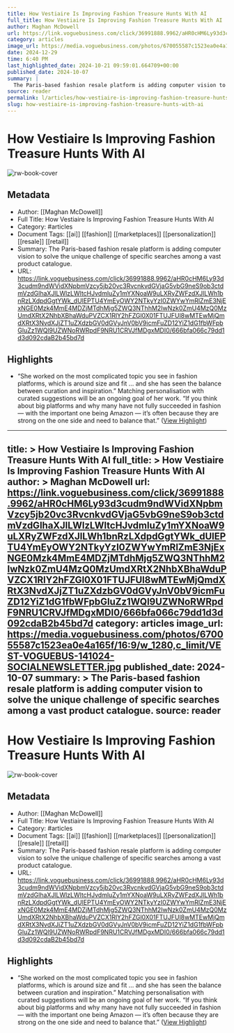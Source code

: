 ```yaml
---
title: How Vestiaire Is Improving Fashion Treasure Hunts With AI
full_title: How Vestiaire Is Improving Fashion Treasure Hunts With AI
author: Maghan McDowell
url: https://link.voguebusiness.com/click/36991888.9962/aHR0cHM6Ly93d3cudm9ndWVidXNpbmVzcy5jb20vc3RvcnkvdGVjaG5vbG9neS9ob3ctdmVzdGlhaXJlLWlzLWltcHJvdmluZy1mYXNoaW9uLXRyZWFzdXJlLWh1bnRzLXdpdGgtYWk_dUlEPTU4YmEyOWY2NTkyYzI0ZWYwYmRlZmE3NjExNGE0Mzk4MmE4MDZjMTdhMjg5ZWQ3NThhM2IwNzk0ZmU4MzQ0MzUmdXRtX2NhbXBhaWduPVZCX1RlY2hFZGl0X01FTUJFUl8wMTEwMjQmdXRtX3NvdXJjZT1uZXdzbGV0dGVyJnV0bV9icmFuZD12YiZ1dG1fbWFpbGluZz1WQl9UZWNoRWRpdF9NRU1CRVJfMDgxMDI0/666bfa066c79dd1d3d092cdaB2b45bd7d
category: articles
image_url: https://media.voguebusiness.com/photos/670055587c1523ea0e4a165f/16:9/w_1280,c_limit/VEST-VOGUEBUS-141024-SOCIALNEWSLETTER.jpg
date: 2024-12-29
time: 6:40 PM
last_highlighted_date: 2024-10-21 09:59:01.664709+00:00
published_date: 2024-10-07
summary: |
  The Paris-based fashion resale platform is adding computer vision to solve the unique challenge of specific searches among a vast product catalogue.
source: reader
permalink: l/articles/how-vestiaire-is-improving-fashion-treasure-hunts-with-ai
slug: how-vestiaire-is-improving-fashion-treasure-hunts-with-ai
---
```

# How Vestiaire Is Improving Fashion Treasure Hunts With AI

![rw-book-cover](https://media.voguebusiness.com/photos/670055587c1523ea0e4a165f/16:9/w_1280,c_limit/VEST-VOGUEBUS-141024-SOCIALNEWSLETTER.jpg)

## Metadata
- Author: [[Maghan McDowell]]
- Full Title: How Vestiaire Is Improving Fashion Treasure Hunts With AI
- Category: #articles
- Document Tags: [[ai]] [[fashion]] [[marketplaces]] [[personalization]] [[resale]] [[retail]] 
- Summary: The Paris-based fashion resale platform is adding computer vision to solve the unique challenge of specific searches among a vast product catalogue.
- URL: https://link.voguebusiness.com/click/36991888.9962/aHR0cHM6Ly93d3cudm9ndWVidXNpbmVzcy5jb20vc3RvcnkvdGVjaG5vbG9neS9ob3ctdmVzdGlhaXJlLWlzLWltcHJvdmluZy1mYXNoaW9uLXRyZWFzdXJlLWh1bnRzLXdpdGgtYWk_dUlEPTU4YmEyOWY2NTkyYzI0ZWYwYmRlZmE3NjExNGE0Mzk4MmE4MDZjMTdhMjg5ZWQ3NThhM2IwNzk0ZmU4MzQ0MzUmdXRtX2NhbXBhaWduPVZCX1RlY2hFZGl0X01FTUJFUl8wMTEwMjQmdXRtX3NvdXJjZT1uZXdzbGV0dGVyJnV0bV9icmFuZD12YiZ1dG1fbWFpbGluZz1WQl9UZWNoRWRpdF9NRU1CRVJfMDgxMDI0/666bfa066c79dd1d3d092cdaB2b45bd7d

## Highlights
- “She worked on the most complicated topic you see in fashion platforms, which is around size and fit … and she has seen the balance between curation and inspiration.” Matching personalisation with curated suggestions will be an ongoing goal of her work. “If you think about big platforms and why many have not fully succeeded in fashion — with the important one being Amazon — it’s often because they are strong on the one side and need to balance that.” ([View Highlight](https://read.readwise.io/read/01jaq864k6q0vnn6y82axmgwsd))


---
title: >
  How Vestiaire Is Improving Fashion Treasure Hunts With AI
full_title: >
  How Vestiaire Is Improving Fashion Treasure Hunts With AI
author: >
  Maghan McDowell
url: https://link.voguebusiness.com/click/36991888.9962/aHR0cHM6Ly93d3cudm9ndWVidXNpbmVzcy5jb20vc3RvcnkvdGVjaG5vbG9neS9ob3ctdmVzdGlhaXJlLWlzLWltcHJvdmluZy1mYXNoaW9uLXRyZWFzdXJlLWh1bnRzLXdpdGgtYWk_dUlEPTU4YmEyOWY2NTkyYzI0ZWYwYmRlZmE3NjExNGE0Mzk4MmE4MDZjMTdhMjg5ZWQ3NThhM2IwNzk0ZmU4MzQ0MzUmdXRtX2NhbXBhaWduPVZCX1RlY2hFZGl0X01FTUJFUl8wMTEwMjQmdXRtX3NvdXJjZT1uZXdzbGV0dGVyJnV0bV9icmFuZD12YiZ1dG1fbWFpbGluZz1WQl9UZWNoRWRpdF9NRU1CRVJfMDgxMDI0/666bfa066c79dd1d3d092cdaB2b45bd7d
category: articles
image_url: https://media.voguebusiness.com/photos/670055587c1523ea0e4a165f/16:9/w_1280,c_limit/VEST-VOGUEBUS-141024-SOCIALNEWSLETTER.jpg
published_date: 2024-10-07
summary: >
  The Paris-based fashion resale platform is adding computer vision to solve the unique challenge of specific searches among a vast product catalogue.
source: reader
---
# How Vestiaire Is Improving Fashion Treasure Hunts With AI

![rw-book-cover](https://media.voguebusiness.com/photos/670055587c1523ea0e4a165f/16:9/w_1280,c_limit/VEST-VOGUEBUS-141024-SOCIALNEWSLETTER.jpg)

## Metadata
- Author: [[Maghan McDowell]]
- Full Title: How Vestiaire Is Improving Fashion Treasure Hunts With AI
- Category: #articles
- Document Tags: [[ai]] [[fashion]] [[marketplaces]] [[personalization]] [[resale]] [[retail]] 
- Summary: The Paris-based fashion resale platform is adding computer vision to solve the unique challenge of specific searches among a vast product catalogue.
- URL: https://link.voguebusiness.com/click/36991888.9962/aHR0cHM6Ly93d3cudm9ndWVidXNpbmVzcy5jb20vc3RvcnkvdGVjaG5vbG9neS9ob3ctdmVzdGlhaXJlLWlzLWltcHJvdmluZy1mYXNoaW9uLXRyZWFzdXJlLWh1bnRzLXdpdGgtYWk_dUlEPTU4YmEyOWY2NTkyYzI0ZWYwYmRlZmE3NjExNGE0Mzk4MmE4MDZjMTdhMjg5ZWQ3NThhM2IwNzk0ZmU4MzQ0MzUmdXRtX2NhbXBhaWduPVZCX1RlY2hFZGl0X01FTUJFUl8wMTEwMjQmdXRtX3NvdXJjZT1uZXdzbGV0dGVyJnV0bV9icmFuZD12YiZ1dG1fbWFpbGluZz1WQl9UZWNoRWRpdF9NRU1CRVJfMDgxMDI0/666bfa066c79dd1d3d092cdaB2b45bd7d

## Highlights
- “She worked on the most complicated topic you see in fashion platforms, which is around size and fit … and she has seen the balance between curation and inspiration.” Matching personalisation with curated suggestions will be an ongoing goal of her work. “If you think about big platforms and why many have not fully succeeded in fashion — with the important one being Amazon — it’s often because they are strong on the one side and need to balance that.” ([View Highlight](https://read.readwise.io/read/01jaq864k6q0vnn6y82axmgwsd))


